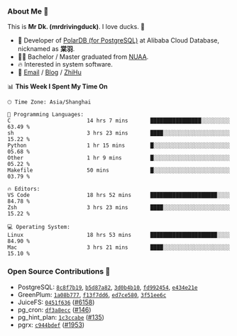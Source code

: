 ### About Me 🫡

This is **Mr Dk. (mrdrivingduck)**. I love ducks. 🦆

- 🍊 Developer of [PolarDB (for PostgreSQL)](https://github.com/ApsaraDB/PolarDB-for-PostgreSQL) at Alibaba Cloud Database, nicknamed as **棠羽**.
- 👨‍🎓 Bachelor / Master graduated from [NUAA](https://en.wikipedia.org/wiki/Nanjing_University_of_Aeronautics_and_Astronautics).
- 🔥 Interested in system software.
- 🔗 [Email](mailto:mrdrivingduck@gmail.com) / [Blog](https://mrdrivingduck.github.io/blog/) / [ZhiHu](https://www.zhihu.com/people/zhang-jing-tang-78)

<!--START_SECTION:waka-->
📊 **This Week I Spent My Time On** 

```text
🕑︎ Time Zone: Asia/Shanghai

💬 Programming Languages: 
C                        14 hrs 7 mins       ████████████████░░░░░░░░░   63.49 % 
sh                       3 hrs 23 mins       ████░░░░░░░░░░░░░░░░░░░░░   15.22 % 
Python                   1 hr 15 mins        █░░░░░░░░░░░░░░░░░░░░░░░░   05.68 % 
Other                    1 hr 9 mins         █░░░░░░░░░░░░░░░░░░░░░░░░   05.22 % 
Makefile                 50 mins             █░░░░░░░░░░░░░░░░░░░░░░░░   03.79 % 

🔥 Editors: 
VS Code                  18 hrs 52 mins      █████████████████████░░░░   84.78 % 
Zsh                      3 hrs 23 mins       ████░░░░░░░░░░░░░░░░░░░░░   15.22 % 

💻 Operating System: 
Linux                    18 hrs 53 mins      █████████████████████░░░░   84.90 % 
Mac                      3 hrs 21 mins       ████░░░░░░░░░░░░░░░░░░░░░   15.10 % 
```


<!--END_SECTION:waka-->

### Open Source Contributions 🍗

- PostgreSQL: [`8c8f7b19`](https://github.com/postgres/postgres/commit/8c8f7b199d9095dbc2e101a4614043b5ae13bde3), [`b5d87a82`](https://github.com/postgres/postgres/commit/b5d87a823f2f828f65005b31f0a547549f164e5f), [`3d0b4b10`](https://github.com/postgres/postgres/commit/3d0b4b1068018f624d5ef7c9f90b536ed58345b5), [`fd992454`](https://github.com/postgres/postgres/commit/fd9924542bccc488731361861903e3f9f3cf11fa), [`e434e21e`](https://github.com/postgres/postgres/commit/e434e21e114b423e919324ad6ce1f3f079ca2a03)
- GreenPlum: [`1a08b777`](https://github.com/greenplum-db/gpdb-archive/commit/1a08b777ede781fd3c5d260e17fd2ddef61effd5), [`f13f7dd6`](https://github.com/greenplum-db/gpdb-archive/commit/f13f7dd6d4ef36948eb7a05142ab475ed3dd49d3), [`ed7ce580`](https://github.com/greenplum-db/gpdb-archive/commit/ed7ce580c48190e6eef31449b6bb7c3b9a67a5e0), [`3f51ee6c`](https://github.com/greenplum-db/gpdb-archive/commit/3f51ee6c1104474abbe4be2da9474f958a1d591c)
- JuiceFS: [`0451f636`](https://github.com/juicedata/juicefs/commit/0451f6361a0329e90e8698e204a94d226cd1a30a) ([#6158](https://github.com/juicedata/juicefs/pull/6158))
- pg_cron: [`df3a8ecc`](https://github.com/citusdata/pg_cron/commit/df3a8ecc4f9d88f13dab054087d2103d7653f663) ([#146](https://github.com/citusdata/pg_cron/pull/146))
- pg_hint_plan: [`1c3ccabe`](https://github.com/ossc-db/pg_hint_plan/commit/1c3ccabe8921031523eae64f2831207e639a8978) ([#135](https://github.com/ossc-db/pg_hint_plan/pull/135))
- pgrx: [`c944bdef`](https://github.com/pgcentralfoundation/pgrx/commit/c944bdef8f2631f430584d5b50de070da17593fe) ([#1953](https://github.com/pgcentralfoundation/pgrx/pull/1953))

